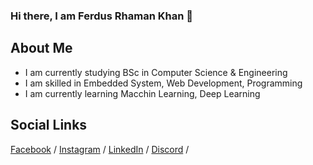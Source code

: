 ### Hi there, I am Ferdus Rhaman Khan 👋

## About Me
* I am currently studying BSc in Computer Science & Engineering
* I am skilled in Embedded System, Web Development, Programming
* I am currently learning Macchin Learning, Deep Learning

## Social Links
[Facebook](https://www.facebook.com/ferdus.rhaman.581/) / [Instagram](https://www.instagram.com/ferdus615/) / [LinkedIn](https://www.linkedin.com/in/ferdus-khan-80b1b3146/) / [Discord]() /
<!--
**Ferdus615/Ferdus615** is a ✨ _special_ ✨ repository because its `README.md` (this file) appears on your GitHub profile.

Here are some ideas to get you started:

- 🔭 I’m currently working on ...
- 🌱 I’m currently learning ...
- 👯 I’m looking to collaborate on ...
- 🤔 I’m looking for help with ...
- 💬 Ask me about ...
- 📫 How to reach me: ...
- 😄 Pronouns: ...
- ⚡ Fun fact: ...
-->
